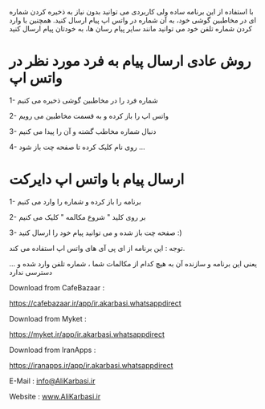 با استفاده از این برنامه ساده ولی کاربردی می توانید بدون نیاز به ذخیره کردن شماره ای در مخاطبین گوشی خود، به آن شماره در واتس اپ پیام ارسال کنید. همچنین با وارد کردن شماره تلفن خود می توانید مانند سایر پیام رسان ها، به خودتان پیام ارسال کنید


# روش عادی ارسال پیام به فرد مورد نظر در واتس اپ

1- شماره فرد را در مخاطبین گوشی ذخیره می کنیم

2- واتس اپ را باز کرده و به قسمت مخاطبین می رویم

3- دنبال شماره مخاطب گشته و آن را پیدا می کنیم

4- روی نام کلیک کرده تا صفحه چت باز شود ...


# ارسال پیام با واتس اپ دایرکت

1- برنامه را باز کرده و شماره را وارد می کنیم

2- بر روی کلید " شروع مکالمه " کلیک می کنیم

3- صفحه چت باز شده و می توانید پیام خود را ارسال کنید :)

توجه : این برنامه از ای پی آی های واتس اپ استفاده می کند.

یعنی این برنامه و سازنده آن به هیچ کدام از مکالمات شما ، شماره تلفن وارد شده و ... دسترسی ندارد


Download from CafeBazaar :

https://cafebazaar.ir/app/ir.akarbasi.whatsappdirect

Download from Myket :

https://myket.ir/app/ir.akarbasi.whatsappdirect

Download from IranApps :

https://iranapps.ir/app/ir.akarbasi.whatsappdirect



E-Mail : info@AliKarbasi.ir

Website : www.AliKarbasi.ir
